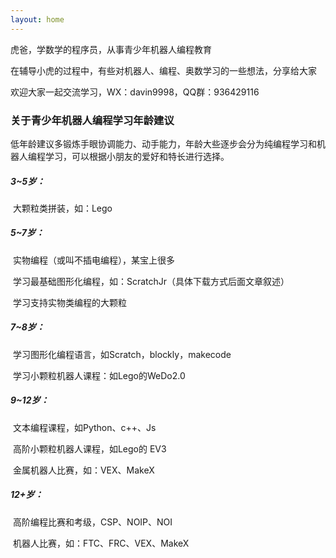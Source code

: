 ```yaml
---
layout: home
---
```




虎爸，学数学的程序员，从事青少年机器人编程教育

在辅导小虎的过程中，有些对机器人、编程、奥数学习的一些想法，分享给大家

欢迎大家一起交流学习，WX：davin9998，QQ群：936429116



### 关于青少年机器人编程学习年龄建议

​	低年龄建议多锻炼手眼协调能力、动手能力，年龄大些逐步会分为纯编程学习和机器人编程学习，可以根据小朋友的爱好和特长进行选择。

##### 3~5岁：

​	大颗粒类拼装，如：Lego

##### 5~7岁：

​	实物编程（或叫不插电编程），某宝上很多

​	学习最基础图形化编程，如：ScratchJr（具体下载方式后面文章叙述）

​	学习支持实物类编程的大颗粒

##### 7~8岁：

​	学习图形化编程语言，如Scratch，blockly，makecode

​	学习小颗粒机器人课程：如Lego的WeDo2.0

##### 9~12岁：

​	文本编程课程，如Python、c++、Js

​	高阶小颗粒机器人课程，如Lego的 EV3

​	金属机器人比赛，如：VEX、MakeX

##### 12+岁：

​	高阶编程比赛和考级，CSP、NOIP、NOI

​	机器人比赛，如：FTC、FRC、VEX、MakeX























